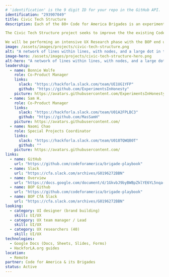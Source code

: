 ```yaml
---
# 'identification' is the 9 digit ID for your repo in the GitHub API.
identification: "293907049"
title: Civic Tech Structure
description: Each of the 80+ Code for America Brigades is an experiment which generates valuable learnings and new effective processes and practices. However, Brigades need not start from scratch. This project aims to improve existing structures and create new ones that make it easier to share replicable processes and practices so that brigade members can iterate on each others work, improving outcomes for the whole network.

The Civic Tech Structure project seeks to improve the the existing Code for America Brigade Organizer’s Playbook (BOP) into a communal, high-value resource for sharing.

We will be performing an intensive UX Research phase with the BOP end users to understand their priorities, infrastructure, and potential contributions.
image: /assets/images/projects/civic-tech-structure.png
alt: "A network of lines within lines, with nodes, and a large dot in the center."
image-hero: /assets/images/projects/civic-tech-structure-hero.png
alt-hero: "A network of lines within lines, with nodes, and a large dot in the center."
leadership:
  - name: Bonnie Wolfe
    role: Co-Product Manager
    links:
      slack: "https://hackforla.slack.com/team/UE1UG1YFP"
      github: "https://github.com/ExperimentsInHonesty"
    picture: https://avatars.githubusercontent.com/ExperimentsInHonesty
  - name: Sam H.
    role: Co-Product Manager
    links:
      slack: "https://hackforla.slack.com/team/U01A2FPLBC3"
      github: "https://github.com/MasSamH"
    picture: https://avatars.githubusercontent.com/
  - name: Naomi Chao
    role: Special Projects Coordinator
    links:
      slack: "https://hackforla.slack.com/team/U018TQWQB0T"
      github: ""
    picture: https://avatars.githubusercontent.com/
links:
  - name: GitHub
    url: "https://github.com/codeforamerica/brigade-playbook"
  - name: Slack
    url: "https://cfa.slack.com/archives/G0196272BBN"
  - name: Overview
    url: "https://docs.google.com/document/d/1GkvbJ9byBWBpZklYE6YL5nqa-KbIRz32PnMCeroV_1g/edit?usp=sharing"
  - name: BOP Github
    url: "https://github.com/codeforamerica/brigade-playbook"
  - name: BOP CfA Slack
    url: "https://cfa.slack.com/archives/G0196272BBN"
looking:
  - category: UI designer (brand building)
    skill: UI/UX
  - category: UX team manager / Lead
    skill: UI/UX
  - category: UX researchers (40)
    skill: UI/UX
technologies:
  - Google Docs (Docs, Sheets, Slides, Forms)
  - HackforLA.org guides
location:
  - Remote
partner: Code for America & its Brigades
status: Active
---
```

